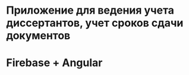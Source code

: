 # Приложение для ведения учета диссертантов, учет сроков сдачи документов 

# Firebase + Angular   
